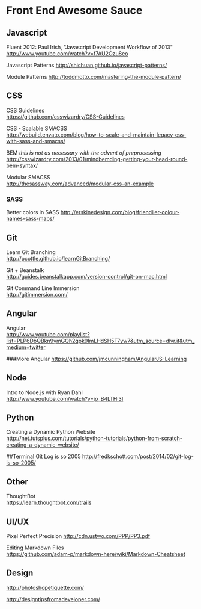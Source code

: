 Front End Awesome Sauce
====================

## Javascript
Fluent 2012: Paul Irish, "Javascript Development Workflow of 2013"  
http://www.youtube.com/watch?v=f7AU2Ozu8eo

Javascript Patterns
http://shichuan.github.io/javascript-patterns/

Module Patterns
http://toddmotto.com/mastering-the-module-pattern/

## CSS
CSS Guidelines  
https://github.com/csswizardry/CSS-Guidelines

CSS - Scalable SMACSS  
http://webuild.envato.com/blog/how-to-scale-and-maintain-legacy-css-with-sass-and-smacss/

BEM *this is not as necessary with the advent of preprocessing*  
http://csswizardry.com/2013/01/mindbemding-getting-your-head-round-bem-syntax/

Modular SMACSS  
http://thesassway.com/advanced/modular-css-an-example

### SASS
Better colors in SASS
http://erskinedesign.com/blog/friendlier-colour-names-sass-maps/

## Git 
Learn Git Branching  
http://pcottle.github.io/learnGitBranching/

Git + Beanstalk  
http://guides.beanstalkapp.com/version-control/git-on-mac.html

Git Command Line Immersion  
http://gitimmersion.com/

## Angular
Angular  
http://www.youtube.com/playlist?list=PLP6DbQBkn9ymGQh2qpk9ImLHdSH5T7yw7&utm_source=dlvr.it&utm_medium=twitter

###More Angular
https://github.com/jmcunningham/AngularJS-Learning

## Node
Intro to Node.js with Ryan Dahl  
http://www.youtube.com/watch?v=jo_B4LTHi3I

## Python
Creating a Dynamic Python Website  
http://net.tutsplus.com/tutorials/python-tutorials/python-from-scratch-creating-a-dynamic-website/

##Terminal
Git Log is so 2005
http://fredkschott.com/post/2014/02/git-log-is-so-2005/

## Other
ThoughtBot  
https://learn.thoughtbot.com/trails

## UI/UX
Pixel Perfect Precision
http://cdn.ustwo.com/PPP/PP3.pdf

Editing Markdown Files  
https://github.com/adam-p/markdown-here/wiki/Markdown-Cheatsheet

## Design
http://photoshopetiquette.com/

http://designtipsfromadeveloper.com/
